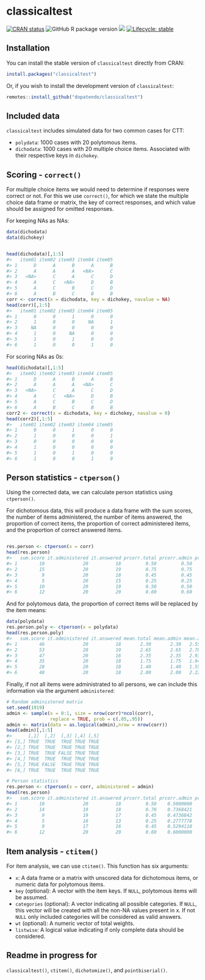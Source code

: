 
<!-- README.md is generated from README.Rmd. Please edit that file -->

# classicaltest

<!-- badges: start -->

[![CRAN
status](https://www.r-pkg.org/badges/version/classicaltest)](https://CRAN.R-project.org/package=classicaltest)
![GitHub R package
version](https://img.shields.io/github/r-package/v/dopatendo/classicaltest)
[![](https://img.shields.io/badge/doi-10.32614/CRAN.package.classicaltest-green.svg)](https://doi.org/10.32614/CRAN.package.classicaltest)
[![Lifecycle:
stable](https://img.shields.io/badge/lifecycle-stable-brightgreen.svg)](https://lifecycle.r-lib.org/articles/stages.html#stable)
<!-- ![![](http://cranlogs.r-pkg.org/badges/grand-total/classicaltest?color=blue)](https://cran.r-project.org/package=classicaltest)-->
<!-- badges: end -->

## Installation

You can install the stable version of `classicaltest` directly from
CRAN:

``` r
install.packages("classicaltest")
```

Or, if you wish to install the development version of `classicaltest`:

``` r
remotes::install_github("dopatendo/classicaltest")
```

## Included data

`classicaltest` includes simulated data for two common cases for CTT:

- `polydata`: 1000 cases with 20 polytomous items.
- `dichodata`: 1000 cases with 20 multiple choice items. Associated with
  their respective keys in `dichokey`.

## Scoring - `correct()`

For multiple choice items we would need to determine if responses were
correct or not. For this we use `correct()`, for which we state the
multiple choice data frame or matrix, the key of correct responses, and
which value should be assigned for omitted responses.

For keeping NAs as NAs:

``` r
data(dichodata)
data(dichokey)


head(dichodata)[,1:5]
#>   item01 item02 item03 item04 item05
#> 1      D      A      B      A      B
#> 2      A      A      A   <NA>      C
#> 3   <NA>      C      A      C      D
#> 4      A      C   <NA>      D      B
#> 5      A      C      B      C      D
#> 6      A      B      C      B      B
corr <- correct(x = dichodata, key = dichokey, navalue = NA)
head(corr)[,1:5]
#>   item01 item02 item03 item04 item05
#> 1      0      0      1      0      0
#> 2      1      0      0     NA      1
#> 3     NA      0      0      0      0
#> 4      1      0     NA      0      0
#> 5      1      0      1      0      0
#> 6      1      0      0      1      0
```

For scoring NAs as 0s:

``` r
head(dichodata)[,1:5]
#>   item01 item02 item03 item04 item05
#> 1      D      A      B      A      B
#> 2      A      A      A   <NA>      C
#> 3   <NA>      C      A      C      D
#> 4      A      C   <NA>      D      B
#> 5      A      C      B      C      D
#> 6      A      B      C      B      B
corr2 <- correct(x = dichodata, key = dichokey, navalue = 0)
head(corr2)[,1:5]
#>   item01 item02 item03 item04 item05
#> 1      0      0      1      0      0
#> 2      1      0      0      0      1
#> 3      0      0      0      0      0
#> 4      1      0      0      0      0
#> 5      1      0      1      0      0
#> 6      1      0      0      1      0
```

## Person statistics - `ctperson()`

Using the corrected data, we can calculate person statistics using
`ctperson()`.

For dichotomous data, this will produce a data frame with the sum
scores, the number of items administered, the number of items answered,
the proportion of correct items, the proportion of correct administered
items, and the proportion of correct answered items.

``` r

res.person <- ctperson(x = corr)
head(res.person)
#>   sum.score it.administered it.answered prcorr.total prcorr.admin prcorr.answr
#> 1        10              20          18         0.50         0.50    0.5555556
#> 2        15              20          19         0.75         0.75    0.7894737
#> 3         9              20          18         0.45         0.45    0.5000000
#> 4         5              20          15         0.25         0.25    0.3333333
#> 5        10              20          19         0.50         0.50    0.5263158
#> 6        12              20          20         0.60         0.60    0.6000000
```

And for polytomous data, the proportion of correct items will be
replaced by the item means:

``` r
data(polydata)
res.person.poly <- ctperson(x = polydata)
head(res.person.poly)
#>   sum.score it.administered it.answered mean.total mean.admin mean.answr
#> 1        46              20          18       2.30       2.30   2.555556
#> 2        53              20          19       2.65       2.65   2.789474
#> 3        47              20          16       2.35       2.35   2.937500
#> 4        35              20          18       1.75       1.75   1.944444
#> 5        28              20          18       1.40       1.40   1.555556
#> 6        40              20          18       2.00       2.00   2.222222
```

Finally, if not all items were administrated to all persons, we can
include this information via the argument `administered`:

``` r
# Random administered matrix
set.seed(1919)
admin <- sample(x = 0:1, size = nrow(corr)*ncol(corr), 
                replace = TRUE, prob = c(.05,.95))
admin <- matrix(data = as.logical(admin),nrow = nrow(corr))
head(admin)[,1:5]
#>      [,1]  [,2]  [,3] [,4] [,5]
#> [1,] TRUE  TRUE  TRUE TRUE TRUE
#> [2,] TRUE  TRUE  TRUE TRUE TRUE
#> [3,] TRUE  TRUE FALSE TRUE TRUE
#> [4,] TRUE  TRUE  TRUE TRUE TRUE
#> [5,] TRUE FALSE  TRUE TRUE TRUE
#> [6,] TRUE  TRUE  TRUE TRUE TRUE

# Person statistics
res.person <- ctperson(x = corr, administered = admin)
head(res.person)
#>   sum.score it.administered it.answered prcorr.total prcorr.admin prcorr.answr
#> 1        10              20          18         0.50    0.5000000    0.5555556
#> 2        14              19          18         0.70    0.7368421    0.7777778
#> 3         9              19          17         0.45    0.4736842    0.5294118
#> 4         5              18          13         0.25    0.2777778    0.3846154
#> 5         9              17          16         0.45    0.5294118    0.5625000
#> 6        12              20          20         0.60    0.6000000    0.6000000
```

## Item analysis - `ctitem()`

For item analysis, we can use `ctitem()`. This function has six
arguments:

- `x`: A data frame or a matrix with unscored data for dichotomous
  items, or numeric data for polytomous items.
- `key` (optional): A vector with the item keys. If `NULL`, polytomous
  items will be assumed.
- `categories` (optional): A vector indicating all possible categories.
  If `NULL`, this vector will be created with all the non-NA values
  present in x. If not `NULL` only included categories will be
  considered as valid answers.
- `wt` (optional): A numeric vector of total weights.
- `listwise`: A logical value indicating if only complete data should be
  considered.

## Readme in progress for

`classicaltest()`, `ctitem()`, `dichotomize()`, and `pointbiserial()`.
